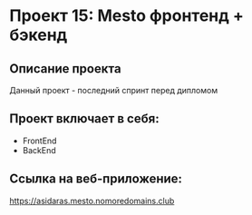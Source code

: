 # Проект 15: Mesto фронтенд + бэкенд

## Описание проекта
Данный проект - последний спринт перед дипломом

## Проект включает в себя:

+ FrontEnd
+ BackEnd

## Ссылка на веб-приложение:
https://asidaras.mesto.nomoredomains.club